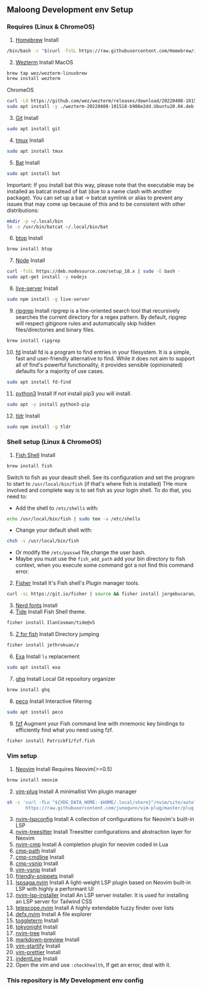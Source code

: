 ## Maloong Development env Setup
### Requires (Linux & ChromeOS)

1. [Homebrew](https://brew.sh) Install
```bash
/bin/bash -c "$(curl -fsSL https://raw.githubusercontent.com/Homebrew/install/HEAD/install.sh)"
```
2. [Wezterm](https://github.com/wez/wezterm) Install
MacOS
```bash
brew tap wez/wezterm-linuxbrew
brew install wezterm
```
ChromeOS
```bash
curl -LO https://github.com/wez/wezterm/releases/download/20220408-101518-b908e2dd/wezterm-20220408-101518-b908e2dd.Ubuntu20.04.deb
sudo apt install -y ./wezterm-20220408-101518-b908e2dd.Ubuntu20.04.deb
```
3. [Git](https://git-scm.com/) Install
```bash
sudo apt install git
```
4. [tmux](https://github.com/tmux/tmux) Install
```bash
sudo apt install tmux
```
5. [Bat](https://github.com/sharkdp/bat) Install
```bash
sudo apt install bat
```
Important: If you install bat this way, please note that the executable may be installed as batcat instead of bat (due to a name clash with another package). You can set up a bat -> batcat symlink or alias to prevent any issues that may come up because of this and to be consistent with other distributions:
```bash
mkdir -p ~/.local/bin
ln -s /usr/bin/batcat ~/.local/bin/bat
```
6. [btop](https://github.com/aristocratos/btop) Install
```bash
brew install btop
```
7. [Node](https://github.com/nodesource/distributions#debinstall) Install
```bash
curl -fsSL https://deb.nodesource.com/setup_18.x | sudo -E bash -
sudo apt-get install -y nodejs
```
8. [live-server](https://www.npmjs.com/package/live-server) Install
```bash
sudo npm install -g live-server
```
9. [ripgrep](https://github.com/BurntSushi/ripgrep) Install
ripgrep is a line-oriented search tool that recursively searches the current directory for a regex pattern. By default, ripgrep will respect gitignore rules and automatically skip hidden files/directories and binary files.
```bash
brew install ripgrep
```
10. [fd](https://github.com/sharkdp/fd) Install
fd is a program to find entries in your filesystem. It is a simple, fast and user-friendly alternative to find. While it does not aim to support all of find's powerful functionality, it provides sensible (opinionated) defaults for a majority of use cases.
```bash
sudo apt install fd-find
```
11. [python3](https://www.python.org/) Install
If not install pip3 you will install.
```bash
sudo apt -y install python3-pip
```
12. [tldr](https://www.npmjs.com/package/tldr) Install
```bash
sudo npm install -g tldr
```

### Shell setup (Linux & ChromeOS)

1. [Fish Shell](https://fishshell.com/) Install
```bash
brew install fish
```
Switch to fish as your deault shell.
See its configuration and set the program to start to `/usr/local/bin/fish` (if that's where fish is installed)
THe more involved and complete way is to set fish as your login shell. To do that, you need to:
* Add the shell to `/etc/shells` with:
```bash
echo /usr/local/bin/fish | sudo tee -a /etc/shells
```
* Change your default shell with:
```bash
chsh -s /usr/local/bin/fish
```
* Or modify the `/etc/passwd` file,change the user bash.
* Maybe you must use the `fish_add_path` add your bin directory to fish context, when you execute some command got a not find this command error.
2. [Fisher](https://github.com/jorgebucaran/fisher) Install
It's Fish shell's Plugin manager tools.
```bash
curl -sL https://git.io/fisher | source && fisher install jorgebucaran/fisher
```
3. [Nerd fonts](https://github.com/ryanoasis/nerd-fonts) Install
4. [Tide](https://github.com/IlanCosman/tide) Install
Fish Shell theme.
```bash
fisher install IlanCosman/tide@v5
```
5. [Z for fish](https://github.com/jethrokuan/z) Install
Directory jumping
```bash
fisher install jethrokuan/z
```
6. [Exa](https://the.exa.website/) Install
`ls` replacement
```bash
sudo apt install exa
```
7. [ghq](https://github.com/x-motemen/ghq) Install
Local Git repository organizer
```bash
brew install ghq
```
8. [peco](https://github.com/peco/peco) Install
Interactive filtering
```bash
sudo apt install peco
```
9. [fzf](https://github.com/PatrickF1/fzf.fish)
Augment your Fish command line with mnemonic key bindings to efficiently find what you need using fzf.
```bash
fisher install PatrickF1/fzf.fish
```

### Vim setup

1. [Neovim](https://neovim.io/) Install
Requires Neovim(>=0.5)
```bash
brew install neovim
```
2. [vim-plug](https://github.com/junegunn/vim-plug) Install
A minimallist Vim plugin manager
```bash
sh -c 'curl -fLo "${XDG_DATA_HOME:-$HOME/.local/share}"/nvim/site/autoload/plug.vim --create-dirs \
       https://raw.githubusercontent.com/junegunn/vim-plug/master/plug.vim'
```
3. [nvim-lspconfig](https://github.com/neovim/nvim-lspconfig) Install 
A collection of configurations for Neovim's built-in LSP
4. [nvim-treesitter](https://github.com/nvim-treesitter/nvim-treesitter) Install 
Treesitter configurations and abstraction layer for Neovim
5. [nvim-cmp](https://github.com/hrsh7th/nvim-cmp) Install
A completion plugin for neovim coded in Lua
6. [cmp-path](https://github.com/hrsh7th/cmp-path) Install
7. [cmp-cmdline](https://github.com/hrsh7th/cmp-cmdline) Install
8. [cmp-vsnip](https://github.com/hrsh7th/cmp-vsnip) Install
9. [vim-vsnip](https://github.com/hrsh7th/vim-vsnip) Install
10. [friendly-snippets](https://github.com/rafamadriz/friendly-snippets) Install
11. [lspsaga.nvim](https://github.com/tami5/lspsaga.nvim) Install 
A light-weight LSP plugin based on Neovim built-in LSP with highly a performant UI
12. [nvim-lsp-installer](https://github.com/williamboman/nvim-lsp-installer) Install
An LSP server installer. It is used for installing an LSP server for Tailwind CSS
13. [telescope.nvim](https://github.com/nvim-telescope/telescope.nvim) Install 
A highly extendable fuzzy finder over lists
14. [defx.nvim](https://github.com/Shougo/defx.nvim) Install 
A file explorer
15. [toggleterm](https://github.com/akinsho/toggleterm.nvim) Install
16. [tokyonight](https://github.com/folke/tokyonight.nvim) Install
17. [nvim-tree](https://github.com/kyazdani42/nvim-tree.lua) Install
18. [markdown-preview](https://github.com/iamcco/markdown-preview.nvim) Install
19. [vim-startify](https://github.com/mhinz/vim-startify) Install
20. [vim-prettier](https://github.com/prettier/vim-prettier) Install
21. [indentLine](https://github.com/Yggdroot/indentLine) Install
22. Open the vim and use `:checkhealth`, If get an error, deal with it.

### This repository is My Development env config

